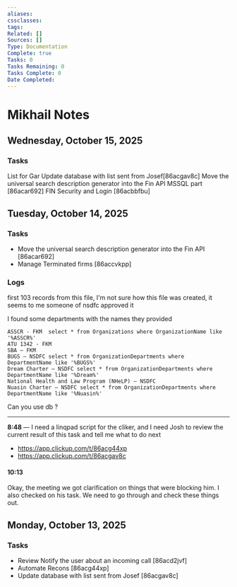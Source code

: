 ```yaml
---
aliases:
cssclasses:
tags:
Related: []
Sources: []
Type: Documentation
Complete: true
Tasks: 0
Tasks Remaining: 0
Tasks Complete: 0
Date Completed:
---
```

# Mikhail Notes
## Wednesday, October 15, 2025
### Tasks

 List for Gar
 Update database with list sent from Josef[86acgav8c]
 Move the universal search description generator into the Fin API MSSQL part [86acar692]
 FIN Security and Login [86acbbfbu]

## Tuesday, October 14, 2025
### Tasks

- Move the universal search description generator into the Fin API [86acar692]
- Manage Terminated firms [86accvkpp]

### Logs

first 103 records from this file, I'm not sure how this file was created, it seems to me someone of nsdfc approved it

I found some departments with the names they provided

```
ASSCR - FKM  select * from Organizations where OrganizationName like '%ASSCR%'  
ATU 1342 - FKM  
SBA – FKM  
BUGS – NSDFC select * from OrganizationDepartments where DepartmentName like '%BUGS%'  
Dream Charter – NSDFC select * from OrganizationDepartments where DepartmentName like '%Dream%'  
National Health and Law Program (NHeLP) – NSDFC  
Nuasin Charter – NSDFC select * from OrganizationDepartments where DepartmentName like '%Nuasin%'
```

Can you use db ?

---

**8:48** — I need a linqpad script for the cliker, and I need Josh to review the current result of this task and tell me what to do next

- https://app.clickup.com/t/86acg44xp
- https://app.clickup.com/t/86acgav8c

#### 10:13

Okay, the meeting we got clarification on things that were blocking him. I also checked on his task. We need to go through and check these things out.

## Monday, October 13, 2025
### Tasks

- Review Notify the user about an incoming call [86acd2jvf]
- Automate Recons [86acg44xp]
- Update database with list sent from Josef [86acgav8c]  
